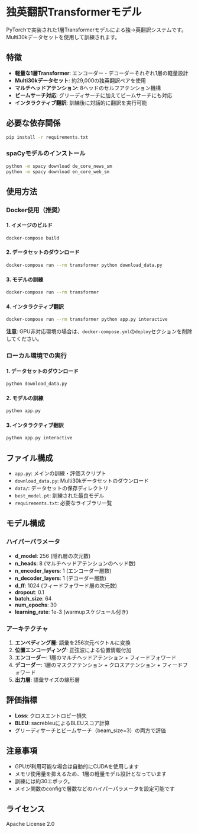 # 独英翻訳Transformerモデル

PyTorchで実装された1層Transformerモデルによる独→英翻訳システムです。Multi30kデータセットを使用して訓練されます。

## 特徴

- **軽量な1層Transformer**: エンコーダー・デコーダーそれぞれ1層の軽量設計
- **Multi30kデータセット**: 約29,000の独英翻訳ペアを使用
- **マルチヘッドアテンション**: 8ヘッドのセルフアテンション機構
- **ビームサーチ対応**: グリーディサーチに加えてビームサーチにも対応
- **インタラクティブ翻訳**: 訓練後に対話的に翻訳を実行可能

## 必要な依存関係

```bash
pip install -r requirements.txt
```

### spaCyモデルのインストール

```bash
python -m spacy download de_core_news_sm
python -m spacy download en_core_web_sm
```

## 使用方法

### Docker使用（推奨）

#### 1. イメージのビルド

```bash
docker-compose build
```

#### 2. データセットのダウンロード

```bash
docker-compose run --rm transformer python download_data.py
```

#### 3. モデルの訓練

```bash
docker-compose run --rm transformer
```

#### 4. インタラクティブ翻訳

```bash
docker-compose run --rm transformer python app.py interactive
```

**注意**: GPU非対応環境の場合は、`docker-compose.yml`の`deploy`セクションを削除してください。

### ローカル環境での実行

#### 1. データセットのダウンロード

```bash
python download_data.py
```

#### 2. モデルの訓練

```bash
python app.py
```

#### 3. インタラクティブ翻訳

```bash
python app.py interactive
```

## ファイル構成

- `app.py`: メインの訓練・評価スクリプト
- `download_data.py`: Multi30kデータセットのダウンロード
- `data/`: データセットの保存ディレクトリ
- `best_model.pt`: 訓練された最良モデル
- `requirements.txt`: 必要なライブラリ一覧

## モデル構成

### ハイパーパラメータ

- **d_model**: 256 (隠れ層の次元数)
- **n_heads**: 8 (マルチヘッドアテンションのヘッド数)
- **n_encoder_layers**: 1 (エンコーダー層数)
- **n_decoder_layers**: 1 (デコーダー層数)
- **d_ff**: 1024 (フィードフォワード層の次元数)
- **dropout**: 0.1
- **batch_size**: 64
- **num_epochs**: 30
- **learning_rate**: 1e-3 (warmupスケジュール付き)

### アーキテクチャ

1. **エンベディング層**: 語彙を256次元ベクトルに変換
2. **位置エンコーディング**: 正弦波による位置情報付加
3. **エンコーダー**: 1層のマルチヘッドアテンション + フィードフォワード
4. **デコーダー**: 1層のマスクアテンション + クロスアテンション + フィードフォワード
5. **出力層**: 語彙サイズの線形層

## 評価指標

- **Loss**: クロスエントロピー損失
- **BLEU**: sacrebleuによるBLEUスコア計算
- グリーディサーチとビームサーチ（beam_size=3）の両方で評価

## 注意事項

- GPUが利用可能な場合は自動的にCUDAを使用します
- メモリ使用量を抑えるため、1層の軽量モデル設計となっています
- 訓練には約30エポック。
- メイン関数のconfigで層数などのハイパーパラメータを設定可能です

## ライセンス
Apache License 2.0
